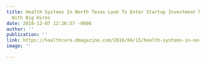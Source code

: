 ```yaml
---
title: Health Systems In North Texas Look To Enter Startup Investment Market, Beginning
  With Big Hires
date: 2018-12-07 12:26:57 -0600
author: ''
publication: ''
link: https://healthcare.dmagazine.com/2016/04/15/health-systems-in-north-texas-look-to-enter-startup-investment-market-beginning-with-big-hires/
image: ''

---
```

